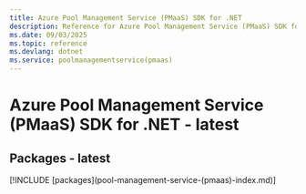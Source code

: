```yaml
---
title: Azure Pool Management Service (PMaaS) SDK for .NET
description: Reference for Azure Pool Management Service (PMaaS) SDK for .NET
ms.date: 09/03/2025
ms.topic: reference
ms.devlang: dotnet
ms.service: poolmanagementservice(pmaas)
---
```

# Azure Pool Management Service (PMaaS) SDK for .NET - latest
## Packages - latest
[!INCLUDE [packages](pool-management-service-(pmaas\)-index.md)]